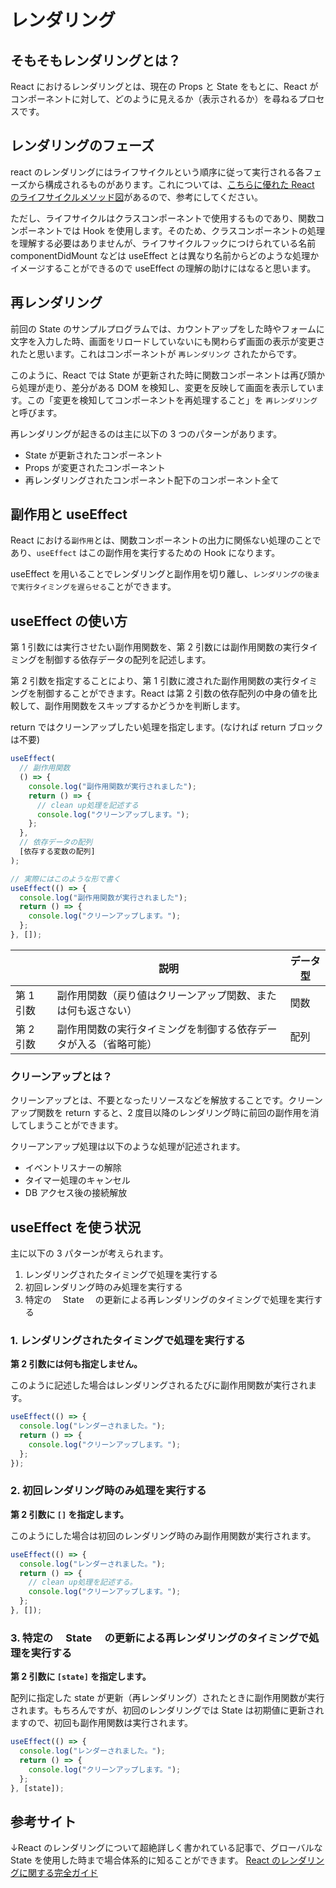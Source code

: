 # レンダリング

## そもそもレンダリングとは？

React におけるレンダリングとは、現在の Props と State をもとに、React がコンポーネントに対して、どのように見えるか（表示されるか）を尋ねるプロセスです。

## レンダリングのフェーズ

react のレンダリングにはライフサイクルという順序に従って実行される各フェーズから構成されるものがあります。これについては、[こちらに優れた React のライフサイクルメソッド図](https://projects.wojtekmaj.pl/react-lifecycle-methods-diagram/)があるので、参考にしてください。

ただし、ライフサイクルはクラスコンポーネントで使用するものであり、関数コンポーネントでは Hook を使用します。そのため、クラスコンポーネントの処理を理解する必要はありませんが、ライフサイクルフックにつけられている名前 componentDidMount などは useEffect とは異なり名前からどのような処理かイメージすることができるので useEffect の理解の助けにはなると思います。

## 再レンダリング

前回の State のサンプルプログラムでは、カウントアップをした時やフォームに文字を入力した時、画面をリロードしていないにも関わらず画面の表示が変更されたと思います。これはコンポーネントが `再レンダリング` されたからです。

このように、React では State が更新された時に関数コンポーネントは再び頭から処理が走り、差分がある DOM を検知し、変更を反映して画面を表示しています。この「変更を検知してコンポーネントを再処理すること」を `再レンダリング` と呼びます。

再レンダリングが起きるのは主に以下の 3 つのパターンがあります。

- State が更新されたコンポーネント
- Props が変更されたコンポーネント
- 再レンダリングされたコンポーネント配下のコンポーネント全て

## 副作用と useEffect

React における`副作用`とは、関数コンポーネントの出力に関係ない処理のことであり、`useEffect` はこの副作用を実行するための Hook になります。

useEffect を用いることでレンダリングと副作用を切り離し、`レンダリングの後まで実行タイミングを遅らせる`ことができます。

## useEffect の使い方

第 1 引数には実行させたい副作用関数を、第 2 引数には副作用関数の実行タイミングを制御する依存データの配列を記述します。

第 2 引数を指定することにより、第 1 引数に渡された副作用関数の実行タイミングを制御することができます。React は第 2 引数の依存配列の中身の値を比較して、副作用関数をスキップするかどうかを判断します。

return ではクリーンアップしたい処理を指定します。(なければ return ブロックは不要)

```typescript
useEffect(
  // 副作用関数
  () => {
    console.log("副作用関数が実行されました");
    return () => {
      // clean up処理を記述する
      console.log("クリーンアップします。");
    };
  },
  // 依存データの配列
  [依存する変数の配列]
);

// 実際にはこのような形で書く
useEffect(() => {
  console.log("副作用関数が実行されました");
  return () => {
    console.log("クリーンアップします。");
  };
}, []);
```

|           | 説明                                                             | データ型 |
| --------- | ---------------------------------------------------------------- | -------- |
| 第 1 引数 | 副作用関数（戻り値はクリーンアップ関数、または何も返さない）     | 関数     |
| 第 2 引数 | 副作用関数の実行タイミングを制御する依存データが入る（省略可能） | 配列     |

### クリーンアップとは？

クリーンアップとは、不要となったリソースなどを解放することです。クリーンアップ関数を return すると、2 度目以降のレンダリング時に前回の副作用を消してしまうことができます。

クリーアンアップ処理は以下のような処理が記述されます。

- イベントリスナーの解除
- タイマー処理のキャンセル
- DB アクセス後の接続解放

## useEffect を使う状況

主に以下の 3 パターンが考えられます。

1. レンダリングされたタイミングで処理を実行する
2. 初回レンダリング時のみ処理を実行する
3. 特定の　 State 　の更新による再レンダリングのタイミングで処理を実行する

### 1. レンダリングされたタイミングで処理を実行する

**第 2 引数には何も指定しません。**

このように記述した場合はレンダリングされるたびに副作用関数が実行されます。

```typescript
useEffect(() => {
  console.log("レンダーされました。");
  return () => {
    console.log("クリーンアップします。");
  };
});
```

### 2. 初回レンダリング時のみ処理を実行する

**第 2 引数に `[]` を指定します。**

このようにした場合は初回のレンダリング時のみ副作用関数が実行されます。

```typescript
useEffect(() => {
  console.log("レンダーされました。");
  return () => {
    // clean up処理を記述する。
    console.log("クリーンアップします。");
  };
}, []);
```

### 3. 特定の　 State 　の更新による再レンダリングのタイミングで処理を実行する

**第 2 引数に `[state]` を指定します。**

配列に指定した state が更新（再レンダリング）されたときに副作用関数が実行されます。もちろんですが、初回のレンダリングでは State は初期値に更新されますので、初回も副作用関数は実行されます。

```typescript
useEffect(() => {
  console.log("レンダーされました。");
  return () => {
    console.log("クリーンアップします。");
  };
}, [state]);
```

## 参考サイト

↓React のレンダリングについて超絶詳しく書かれている記事で、グローバルな State を使用した時まで場合体系的に知ることができます。
[React のレンダリングに関する完全ガイド](https://qiita.com/hellokenta/items/6b795501a0a8921bb6b5)
